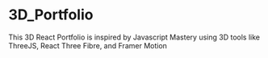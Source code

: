 # 3D_Portfolio
This 3D React Portfolio is inspired by Javascript Mastery using 3D tools like ThreeJS, React Three Fibre, and Framer Motion
